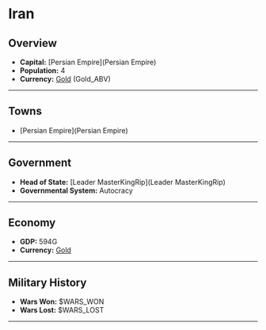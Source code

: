 # Iran

## Overview

- **Capital:** [Persian Empire](Persian Empire)
- **Population:** 4
- **Currency:** [Gold](Gold) (Gold_ABV)

---

## Towns

- [Persian Empire](Persian Empire)

---

## Government

- **Head of State:** [Leader MasterKingRip](Leader MasterKingRip)
- **Governmental System:** Autocracy

---

## Economy

- **GDP:** 594G
- **Currency:** [Gold](Gold)

---

## Military History

- **Wars Won:** $WARS_WON
- **Wars Lost:** $WARS_LOST

---

